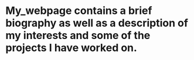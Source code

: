 # My_webpage contains a brief biography as well as a description of my interests and some of the projects I have worked on.
